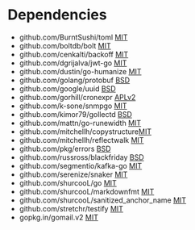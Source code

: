 Dependencies
============

* github.com/BurntSushi/toml [MIT](https://github.com/BurntSushi/toml/blob/master/COPYING)
* github.com/boltdb/bolt [MIT](https://github.com/boltdb/bolt/blob/master/LICENSE)
* github.com/cenkalti/backoff [MIT](https://github.com/cenkalti/backoff/blob/master/LICENSE)
* github.com/dgrijalva/jwt-go [MIT](https://github.com/dgrijalva/jwt-go/blob/master/LICENSE)
* github.com/dustin/go-humanize [MIT](https://github.com/dustin/go-humanize/blob/master/LICENSE)
* github.com/golang/protobuf [BSD](https://github.com/golang/protobuf/blob/master/LICENSE)
* github.com/google/uuid [BSD](https://github.com/google/uuid/blob/master/LICENSE)
* github.com/gorhill/cronexpr [APLv2](https://github.com/gorhill/cronexpr/blob/master/APLv2)
* github.com/k-sone/snmpgo [MIT](https://github.com/k-sone/snmpgo/blob/master/LICENSE)
* github.com/kimor79/gollectd [BSD](https://github.com/kimor79/gollectd/blob/master/LICENSE)
* github.com/mattn/go-runewidth [MIT](https://github.com/mattn/go-runewidth/blob/master/README.mkd)
* github.com/mitchellh/copystructure[MIT](https://github.com/mitchellh/copystructure/blob/master/LICENSE)
* github.com/mitchellh/reflectwalk [MIT](https://github.com/mitchellh/reflectwalk/blob/master/LICENSE)
* github.com/pkg/errors [BSD](https://github.com/pkg/errors/blob/master/LICENSE)
* github.com/russross/blackfriday [BSD](https://github.com/russross/blackfriday/blob/master/LICENSE.txt)
* github.com/segmentio/kafka-go [MIT](https://github.com/segmentio/kafka-go/blob/master/LICENSE)
* github.com/serenize/snaker [MIT](https://github.com/serenize/snaker/blob/master/LICENSE.txt)
* github.com/shurcooL/go [MIT](https://github.com/shurcooL/go/blob/master/README.md)
* github.com/shurcooL/markdownfmt [MIT](https://github.com/shurcooL/markdownfmt/blob/master/README.md)
* github.com/shurcooL/sanitized\_anchor\_name [MIT](https://github.com/shurcooL/sanitized_anchor_name/blob/master/LICENSE)
* github.com/stretchr/testify [MIT](https://github.com/stretchr/testify/blob/master/LICENSE)
* gopkg.in/gomail.v2 [MIT](https://github.com/go-gomail/gomail/blob/v2/LICENSE)
